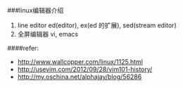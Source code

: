 ###linux编辑器介绍
1. line editor
ed(editor), ex(ed 的扩展), sed(stream editor)
2. 全屏编辑器
vi, emacs


####refer:
- http://www.wallcopper.com/linux/1125.html
- http://usevim.com/2012/09/28/vim101-history/
- http://my.oschina.net/alphajay/blog/56286
